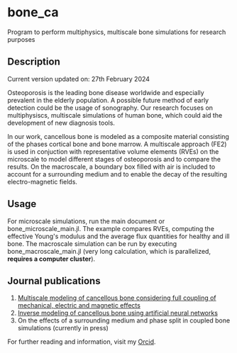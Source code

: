 # bone_ca
Program to perform multiphysics, multiscale bone simulations for research purposes

## Description
Current version updated on: 27th February 2024

Osteoporosis is the leading bone disease worldwide and especially prevalent in the elderly population. A possible future method of early detection could be the usage of sonography. Our research focuses on multiphysiscs, multiscale simulations of human bone, which could aid the development of new diagnosis tools.

In our work, cancellous bone is modeled as a composite material consisting of the phases cortical bone and bone marrow. A multiscale approach (FE2) is used in conjuction with representative volume elements (RVEs) on the microscale to model different stages of osteoporosis and to compare the results. On the macroscale, a boundary box filled with air is included to account for a surrounding medium and to enable the decay of the resulting electro-magnetic fields.   

## Usage
For microscale simulations, run the main document or bone_microscale_main.jl. The example compares RVEs, computing the effective Young's modulus and the average flux quantities for healthy and ill bone.
The macroscale simulation can be run by executing bone_macroscale_main.jl (very long calculation, which is parallelized, **requires a computer cluster**).

## Journal publications

1. [Multiscale modeling of cancellous bone considering full coupling of mechanical, electric and magnetic effects](https://doi.org/10.1007/s10237-021-01525-6)
2. [Inverse modeling of cancellous bone using artificial neural networks](https://doi.org/10.1002/zamm.202100541)
3. On the effects of a surrounding medium and phase split in coupled bone simulations (currently in press)

For further reading and information, visit my [Orcid](https://orcid.org/0000-0002-1126-3303).
